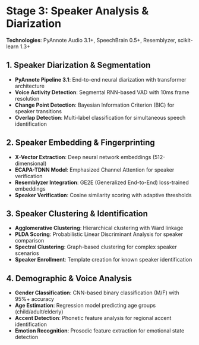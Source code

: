 # Stage 3: Speaker Analysis & Diarization

**Technologies**: PyAnnote Audio 3.1+, SpeechBrain 0.5+, Resemblyzer, scikit-learn 1.3+

## 1. Speaker Diarization & Segmentation

- **PyAnnote Pipeline 3.1**: End-to-end neural diarization with transformer architecture
- **Voice Activity Detection**: Segmental RNN-based VAD with 10ms frame resolution
- **Change Point Detection**: Bayesian Information Criterion (BIC) for speaker transitions
- **Overlap Detection**: Multi-label classification for simultaneous speech identification

## 2. Speaker Embedding & Fingerprinting

- **X-Vector Extraction**: Deep neural network embeddings (512-dimensional)
- **ECAPA-TDNN Model**: Emphasized Channel Attention for speaker verification
- **Resemblyzer Integration**: GE2E (Generalized End-to-End) loss-trained embeddings
- **Speaker Verification**: Cosine similarity scoring with adaptive thresholds

## 3. Speaker Clustering & Identification

- **Agglomerative Clustering**: Hierarchical clustering with Ward linkage
- **PLDA Scoring**: Probabilistic Linear Discriminant Analysis for speaker comparison
- **Spectral Clustering**: Graph-based clustering for complex speaker scenarios
- **Speaker Enrollment**: Template creation for known speaker identification

## 4. Demographic & Voice Analysis

- **Gender Classification**: CNN-based binary classification (M/F) with 95%+ accuracy
- **Age Estimation**: Regression model predicting age groups (child/adult/elderly)
- **Accent Detection**: Phonetic feature analysis for regional accent identification
- **Emotion Recognition**: Prosodic feature extraction for emotional state detection
